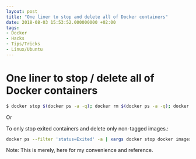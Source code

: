 ```yaml
---
layout: post
title: "One liner to stop and delete all of Docker containers"
date: 2018-08-03 15:53:52.000000000 +02:00
tags:
- Docker
- Hacks
- Tips/Tricks
- Linux/Ubuntu
---
```

# One liner to stop / delete all of Docker containers

```bash
$ docker stop $(docker ps -a -q); docker rm $(docker ps -a -q); docker rmi $(docker images -q);  docker volume rm $(docker volume ls -q --filter dangling=true)

```

Or

To only stop exited containers and delete only non-tagged images.:
```bash
docker ps --filter 'status=Exited' -a | xargs docker stop docker images --filter "dangling=true" -q | xargs docker rmi
```

Note: This is merely, here for my convenience and reference.